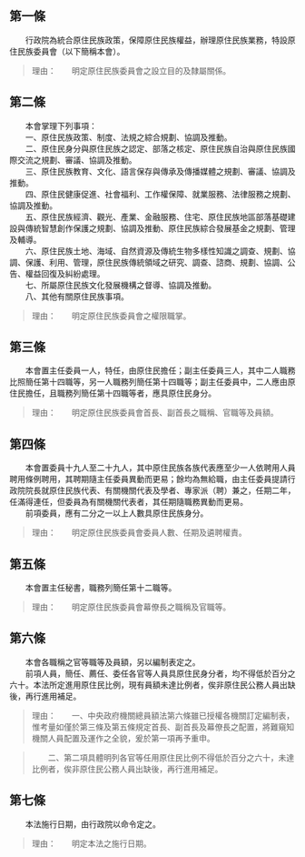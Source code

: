 第一條 
-------
　　行政院為統合原住民族政策，保障原住民族權益，辦理原住民族業務，特設原住民族委員會（以下簡稱本會）。  
> 理由：　　明定原住民族委員會之設立目的及隸屬關係。



第二條 
-------
　　本會掌理下列事項：  
　　一、原住民族政策、制度、法規之綜合規劃、協調及推動。  
　　二、原住民身分與原住民族之認定、部落之核定、原住民族自治與原住民族國際交流之規劃、審議、協調及推動。  
　　三、原住民族教育、文化、語言保存與傳承及傳播媒體之規劃、審議、協調及推動。  
　　四、原住民健康促進、社會福利、工作權保障、就業服務、法律服務之規劃、協調及推動。  
　　五、原住民族經濟、觀光、產業、金融服務、住宅、原住民族地區部落基礎建設與傳統智慧創作保護之規劃、協調及推動、原住民族綜合發展基金之規劃、管理及輔導。  
　　六、原住民族土地、海域、自然資源及傳統生物多樣性知識之調查、規劃、協調、保護、利用、管理，原住民族傳統領域之研究、調查、諮商、規劃、協調、公告、權益回復及糾紛處理。  
　　七、所屬原住民族文化發展機構之督導、協調及推動。  
　　八、其他有關原住民族事項。  
> 理由：　　明定原住民族委員會之權限職掌。



第三條 
-------
　　本會置主任委員一人，特任，由原住民擔任；副主任委員三人，其中二人職務比照簡任第十四職等，另一人職務列簡任第十四職等；副主任委員中，二人應由原住民擔任，且職務列簡任第十四職等者，應具原住民身分。  
> 理由：　　明定原住民族委員會首長、副首長之職稱、官職等及員額。



第四條 
-------
　　本會置委員十九人至二十九人，其中原住民族各族代表應至少一人依聘用人員聘用條例聘用，其聘期隨主任委員異動而更易；餘均為無給職，由主任委員提請行政院院長就原住民族代表、有關機關代表及學者、專家派（聘）兼之，任期二年，任滿得連任，但委員為有關機關代表者，其任期隨職務異動而更易。  
　　前項委員，應有二分之一以上人數具原住民族身分。  
> 理由：　　明定原住民族委員會委員人數、任期及遴聘權責。



第五條 
-------
　　本會置主任秘書，職務列簡任第十二職等。  
> 理由：　　明定原住民族委員會幕僚長之職稱及官職等。



第六條 
-------
　　本會各職稱之官等職等及員額，另以編制表定之。  
　　前項人員，簡任、薦任、委任各官等人員具原住民身分者，均不得低於百分之六十。本法所定進用原住民比例，現有員額未達比例者，俟非原住民公務人員出缺後，再行進用補足。  
> 理由：　　一、中央政府機關總員額法第六條雖已授權各機關訂定編制表，惟考量如僅於第三條及第五條規定首長、副首長及幕僚長之配置，將難窺知機關人員配置及運作之全貌，爰於第一項再予重申。

> 　　二、第二項具體明列各官等任用原住民比例不得低於百分之六十，未達比例者，俟非原住民公務人員出缺後，再行進用補足。



第七條 
-------
　　本法施行日期，由行政院以命令定之。  
> 理由：　　明定本法之施行日期。